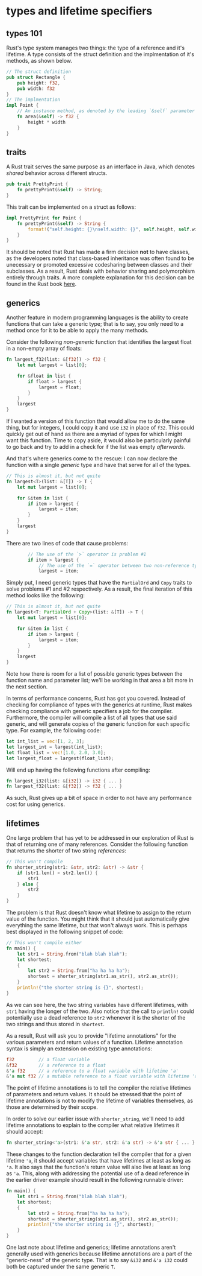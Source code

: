 # types and lifetime specifiers

## types 101

Rust's type system manages two things: the type of a reference and it's lifetime. A type consists of the struct definition and the implmentation of it's methods, as shown below.

```rust
// The struct definition
pub struct Rectangle {
    pub height: f32,
    pub width: f32
}
// The implmentation
impl Point {
    // An instance method, as denoted by the leading `&self` parameter
    fn area(&self) -> f32 {
        height * width
    }
}
```

## traits

A Rust trait serves the same purpose as an interface in Java, which denotes _shared_ behavior across different structs.

```rust
pub trait PrettyPrint {
    fn prettyPrint(&self) -> String;
}
```

This trait can be implemented on a struct as follows:

```rust
impl PrettyPrint for Point {
    fn prettyPrint(&self) -> String {
        format!("self.height: {}\nself.width: {}", self.height, self.width)
    }
}
```

It should be noted that Rust has made a firm decision **not** to have classes, as the developers noted that class-based inheritance was often found to be unecessary or promoted excessive codesharing between classes and their subclasses. As a result, Rust deals with behavior sharing and polymorphism entirely through traits. A more complete explanation for this decision can be found in the Rust book [here](https://doc.rust-lang.org/book/ch17-01-what-is-oo.html#inheritance-as-a-type-system-and-as-code-sharing).

## generics

Another feature in modern programming languages is the ability to create functions that can take a generic type; that is to say, you only need to a method once for it to be able to apply the many methods.

Consider the following _non-generic_ function that identifies the largest float in a non-empty array of floats:

```rust
fn largest_f32(list: &[f32]) -> f32 {
    let mut largest = list[0];

    for &float in list {
        if float > largest {
            largest = float;
        }
    }
    largest
}
```

If I wanted a version of this function that would allow me to do the same thing, but for integers, I could copy it and use `i32` in place of `f32`. This could quickly get out of hand as there are a myriad of types for which I might want this function. Time to copy aside, it would also be particularly painful to go back and try to add in a check for if the list was empty _afterwards_.

And that's where generics come to the rescue: I can now declare the function with a single _generic_ type and have that serve for all of the types.

```rust
// This is almost it, but not quite
fn largest<T>(list: &[T]) -> T {
    let mut largest = list[0];

    for &item in list {
        if item > largest {
            largest = item;
        }
    }
    largest
}
```

There are two lines of code that cause problems:

```rust
        // The use of the `>` operator is problem #1
        if item > largest {
            // The use of the `=` operator between two non-reference types is problem #2
            largest = item;
```

Simply put, I need generic types that have the `PartialOrd` and `Copy` traits to solve problems #1 and #2 respectively. As a result, the final iteration of this method looks like the following:

```rust
// This is almost it, but not quite
fn largest<T: PartialOrd + Copy>(list: &[T]) -> T {
    let mut largest = list[0];

    for &item in list {
        if item > largest {
            largest = item;
        }
    }
    largest
}
```

Note how there is room for a list of possible generic types between the function name and parameter list; we'll be working in that area a bit more in the next section.

In terms of performance concerns, Rust has got you covered. Instead of checking for compliance of types with the generics at runtime, Rust makes checking compliance with generic specifiers a job for the compiler. Furthermore, the compiler will compile a list of all types that use said generic, and will generate copies of the generic function for each specific type. For example, the following code:

```rust
let int_list = vec![1, 2, 3];
let largest_int = largest(int_list);
let float_list = vec![1.0, 2.0, 3.0];
let largest_float = largest(float_list);
```

Will end up having the following functions after compiling:

```rust
fn largest_i32(list: &[i32]) -> i32 { ... }
fn largest_f32(list: &[f32]) -> f32 { ... }
```

As such, Rust gives up a bit of space in order to not have any performance cost for using generics.

## lifetimes

One large problem that has yet to be addressed in our exploration of Rust is that of returning one of many references. Consider the following function that returns the shorter of two string _references_:

```rust
// This won't compile
fn shorter_string(str1: &str, str2: &str) -> &str {
    if (str1.len() < str2.len()) {
        str1
    } else {
        str2
    }
}
```

The problem is that Rust doesn't know what lifetime to assign to the return value of the function. You might think that it should just automatically give everything the same lifetime, but that won't always work. This is perhaps best displayed in the following snippet of code:

```rust
// This won't compile either
fn main() {
    let str1 = String.from("blah blah blah");
    let shortest;
    {
        let str2 = String.from("ha ha ha ha");
        shortest = shorter_string(str1.as_str(), str2.as_str());
    }
    println!("the shorter string is {}", shortest);
}
```

As we can see here, the two string variables have different lifetimes, with `str1` having the longer of the two. Also notice that the call to `println!` could potentially use a dead reference to `str2` whenever it is the shorter of the two strings and thus stored in `shortest`.

As a result, Rust will ask you to provide "lifetime annotations" for the various parameters and return values of a function. Lifetime annotation syntax is simply an extension on existing type annotations:

```rust
f32         // a float variable
&f32        // a reference to a float
&'a f32     // a reference to a float variable with lifetime 'a'
&'a mut f32 // a mutable reference to a float variable with lifetime 'a'
```

The point of lifetime annotations is to tell the compiler the relative lifetimes of parameters and return values. It should be stressed that the point of lifetime annotations is not to modify the lifetime of variables themselves, as those are determined by their scope.

In order to solve our earlier issue with `shorter_string`, we'll need to add lifetime annotations to explain to the compiler what relative lifetimes it should accept:

```rust
fn shorter_string<'a>(str1: &'a str, str2: &'a str) -> &'a str { ... }
```

These changes to the function declaration tell the compiler that for a given lifetime `'a`, it should accept variables that have lifetimes at least as long as `'a`. It also says that the function's return value will also live at least as long as `'a`. This, along with addressing the potential use of a dead reference in the earlier driver example should result in the following runnable driver:

```rust
fn main() {
    let str1 = String.from("blah blah blah");
    let shortest;
    {
        let str2 = String.from("ha ha ha ha");
        shortest = shorter_string(str1.as_str(), str2.as_str());
        println!("the shorter string is {}", shortest);
    }
}
```

One last note about lifetime and generics; lifetime annotations aren't generally used with generics because lifetime annotations are a part of the "generic-ness" of the generic type. That is to say `&i32` and `&'a i32` could both be captured under the same generic `T`.
